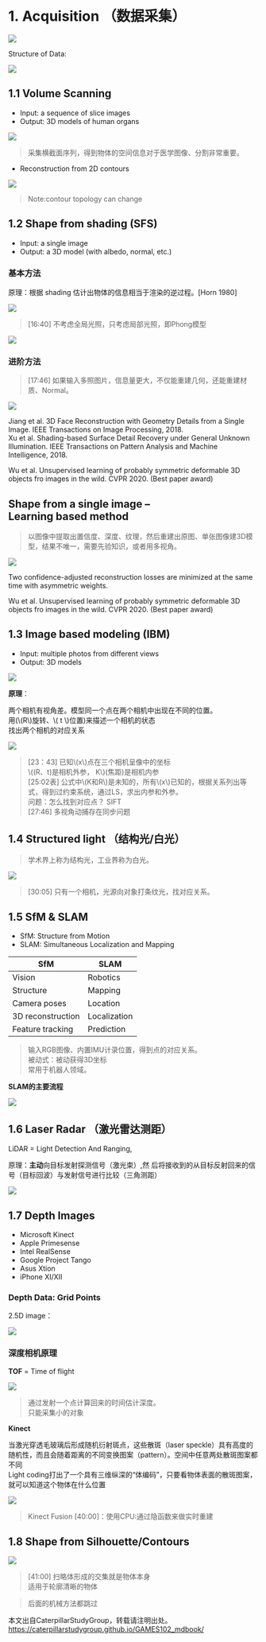# 1. Acquisition （数据采集）   

![](../assets/22-2.png)

Structure of Data:  

![](../assets/22-3.png)

## 1.1 Volume Scanning     

- Input: a sequence of slice images     
- Output: 3D models of human organs     

![](../assets/22-4.png)

> 采集横截面序列，得到物体的空间信息对于医学图像、分割非常重要。    

- Reconstruction from 2D contours

![](../assets/22-5.png)      

> Note:contour topology can change   

## 1.2 Shape from shading (SFS)   

- Input: a single image     
- Output: a 3D model (with albedo, normal, etc.)    

### 基本方法

原理：根据 shading 估计出物体的信息相当于渲染的逆过程。[Horn 1980]     

![](../assets/22-6.png)      

> [16:40] 不考虑全局光照，只考虑局部光照，即Phong模型    

![](../assets/22-7.png)      

### 进阶方法

> [17:46] 如果输入多照图片，信息量更大，不仅能重建几何，还能重建材质、Normal。  

![](../assets/22-8.png)      

Jiang et al. 3D Face Reconstruction with Geometry Details from a Single Image. IEEE Transactions on Image Processing, 2018.      
Xu et al. Shading-based Surface Detail Recovery under General Unknown Illumination. IEEE Transactions on Pattern Analysis and Machine Intelligence, 2018.      



Wu et al. Unsupervised learning of probably symmetric deformable 3D objects fro images in the wild. CVPR 2020. (Best paper award)    


## Shape from a single image – Learning based method

> 以图像中提取出置信度、深度、纹理，然后重建出原图、单张图像建3D模型，结果不唯一，需要先验知识，或者用多视角。   

![](../assets/22-9-1.png)      


Two confidence-adjusted reconstruction losses are minimized at the same time with asymmetric weights.     

Wu et al. Unsupervised learning of probably symmetric deformable 3D objects fro images in the wild. CVPR 2020. (Best paper award)      

## 1.3 Image based modeling (IBM)     

- Input: multiple photos from different views     
- Output: 3D models    

![](../assets/22-10.png)    

**原理**：  

两个相机有视角差。模型同一个点在两个相机中出现在不同的位置。    
用(\\(R\\)旋转、\\( t \\)位置)来描述一个相机的状态   
找出两个相机的对应关系  

![](../assets/22-11.png)    

> [23：43] 已知\\(x\\)点在三个相机呈像中的坐标     
\\((R、t)是相机外参， K\\)(焦距)是相机内参     
[25:02表] 公式中\\(K和R\\)是未知的，所有\\(x\\)已知的，根据关系列出等式，得到过约束系统，通过LS，求出内参和外参。     
> 问题：怎么找到对应点？ SIFT    
> [27:46] 多视角动捕存在同步问题   

##  1.4 Structured light （结构光/白光）

> 学术界上称为结构光，工业界称为白光。   

![](../assets/22-12.png)    

> [30:05] 只有一个相机，光源向对象打条纹光，找对应关系。     

## 1.5 SfM & SLAM    

- SfM: Structure from Motion     
- SLAM: Simultaneous Localization and Mapping     

|  SfM   |  SLAM  |
|  ----  | ----  |
| Vision  | Robotics |
| Structure  | Mapping |
| Camera poses  | Location |
| 3D reconstruction  |   Localization   |
| Feature tracking  | Prediction |   

> 输入RGB图像、内置IMU计录位置，得到点的对应关系。     
被动式：被动获得3D坐标   
常用于机器人领域。    
 
**SLAM的主要流程**    

![](../assets/22-14.png)    

## 1.6 Laser Radar （激光雷达测距）    

LiDAR = Light Detection And Ranging,     

原理：**主动**向目标发射探测信号（激光束）,然 后将接收到的从目标反射回来的信号（目标回波）与发射信号进行比较（三角测距）

![](../assets/22-15.png)    

## 1.7 Depth Images    

- Microsoft Kinect     
- Apple Primesense     
- Intel RealSense     
- Google Project Tango     
- Asus Xtion     
- iPhone XI/XII    



### Depth Data: Grid Points   

2.5D image：     

![](../assets/22-16.png)    

### 深度相机原理 

**TOF** = Time of flight     

![](../assets/22-17.png)    

> 通过发射一个点计算回来的时间估计深度。  
只能采集小的对象    

**Kinect**    

当激光穿透毛玻璃后形成随机衍射斑点，这些散斑（laser speckle）具有高度的随机性，而且会随着距离的不同变换图案（pattern）。空间中任意两处散斑图案都不同     
Light coding打出了一个具有三维纵深的“体编码”，只要看物体表面的散斑图案，就可以知道这个物体在什么位置      

![](../assets/22-18.png)    

> Kinect Fusion [40:00]：使用CPU:通过隐函数来做实时重建

## 1.8 Shape from Silhouette/Contours     

![](../assets/22-19.png)    

> [41:00] 扫略体形成的交集就是物体本身       
适用于轮廓清晰的物体    


> 后面的机械方法都跳过

本文出自CaterpillarStudyGroup，转载请注明出处。
https://caterpillarstudygroup.github.io/GAMES102_mdbook/  
